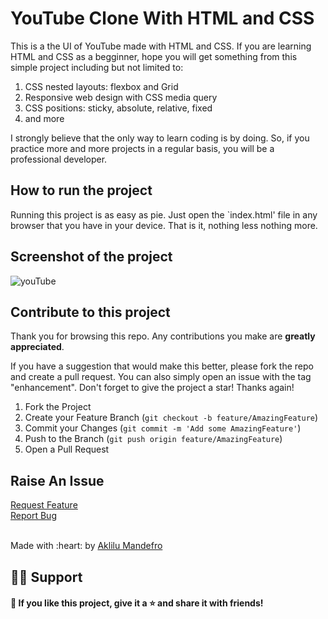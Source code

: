 
# YouTube Clone With HTML and CSS

This is a the UI of YouTube made with HTML and CSS. If you are learning HTML and CSS as a begginner, hope you will get something from this simple project including but not limited to:
1. CSS nested layouts: flexbox and Grid
2. Responsive web design with CSS media query
3. CSS positions: sticky, absolute, relative, fixed
4. and more

I strongly believe that the only way to learn coding is by doing. So, if you practice more and more projects in a regular basis, you will be a professional developer. 

<!-- PROJECT LOGO -->

## How to run the project

Running this project is as easy as pie. Just open the `index.html' file in any browser that you have in your device. That is it, nothing less nothing more.

## Screenshot of the project
 <img src="https://i.imgur.com/5ovPKtx.png" alt="youTube">


## Contribute to this project

Thank you for browsing this repo. Any contributions you make are **greatly
appreciated**.

If you have a suggestion that would make this better, please fork the repo and
create a pull request. You can also simply open an issue with the tag
"enhancement". Don't forget to give the project a star! Thanks again!

1. Fork the Project
2. Create your Feature Branch (`git checkout -b feature/AmazingFeature`)
3. Commit your Changes (`git commit -m 'Add some AmazingFeature'`)
4. Push to the Branch (`git push origin feature/AmazingFeature`)
5. Open a Pull Request

## Raise An Issue
  <p align="left">
    <a href="https://github.com/Aklilu-Mandefro/youtube-clone-with-html-and-css/issues">Request Feature</a><br>
    <a href="https://github.com/Aklilu-Mandefro/youtube-clone-with-html-and-css/issues">Report Bug</a>
  </p>
  
  <br>
Made with :heart: by <a href="https://github.com/Aklilu-Mandefro" target="_blank">Aklilu Mandefro</a>

## 🙋‍♂️  Support
#### 💙  If you like this project, give it a ⭐ and share it with friends!



